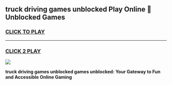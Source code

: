 
## truck driving games unblocked Play Online 👋 Unblocked Games
<h3>
<a href="https://premium.freeplayer.one?title=truck_driving_games_unblocked&ref=19F">CLICK TO PLAY</a></h3>
<hr>

<h3>
<a href="https://premium.freeplayer.one?title=truck_driving_games_unblocked&ref=19F">CLICK 2 PLAY</a>
  
</h3>

<a href="https://premium.freeplayer.one?title=truck_driving_games_unblocked&ref=19F"><img src="https://clearcache.store/games.png"></a>


**truck driving games unblocked games unblocked: Your Gateway to Fun and Accessible Online Gaming**
